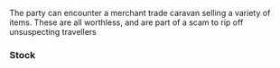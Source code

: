 The party can encounter a merchant trade caravan selling a variety of items. These are all worthless, and are part of a scam to rip off unsuspecting travellers


### Stock
